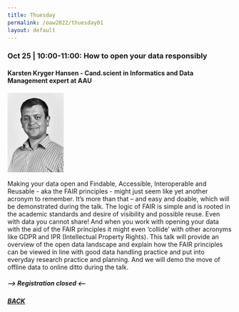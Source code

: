 ```yaml
---
title: Thuesday
permalink: /oaw2022/thuesday01
layout: default
---
```


### Oct 25 | 10:00-11:00: How to open your data responsibly

#### Karsten Kryger Hansen - Cand.scient in Informatics and Data Management expert at AAU

<img src="/images/images.jpg" alt="Karsten Kryger" style="height: 25%; width:25%;"/>

Making your data open and Findable, Accessible, Interoperable and Reusable - aka the FAIR principles - might just seem like yet another acronym to remember. It’s more than that – and easy and doable, which will be demonstrated during the talk. The logic of FAIR is simple and is rooted in the academic standards and desire of visibility and possible reuse. Even with data you cannot share! And when you work with opening your data with the aid of the FAIR principles it might even ‘collide’ with other acronyms like GDPR and IPR (Intellectual Property Rights). This talk will provide an overview of the open data landscape and explain how the FAIR principles can be viewed in line with good data handling practice and put into everyday research practice and planning. And we will demo the move of offline data to online ditto during the talk.

##### --> Registration closed <--

##### [BACK](https://openaccess.dk/oaw2022#programme-of-the-danish-open-access-week-2022)
